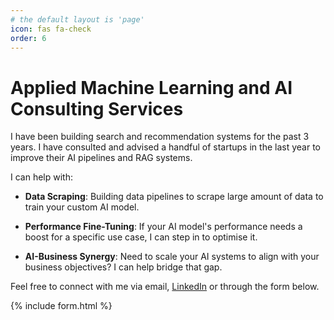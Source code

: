 ```yaml
---
# the default layout is 'page'
icon: fas fa-check
order: 6
---
```


# Applied Machine Learning and AI Consulting Services
I have been building search and recommendation systems for the past 3 years. I have consulted and advised a handful of startups in the last year to improve their AI pipelines and RAG systems.

I can help with:

- **Data Scraping**: Building data pipelines to scrape large amount of data to train your custom AI model.
  
- **Performance Fine-Tuning**: If your AI model's performance needs a boost for a specific use case, I can step in to optimise it.
  
- **AI-Business Synergy**: Need to scale your AI systems to align with your business objectives? I can help bridge that gap.

Feel free to connect with me via email, [LinkedIn](https://www.linkedin.com/in/sauraav007/) or through the form below.

{% include form.html %}
